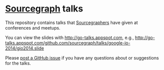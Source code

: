 # [Sourcegraph](https://sourcegraph.com) talks

This repository contains talks that [Sourcegraphers](https://sourcegraph.com) have given at conferences and meetups.

You can view the slides with http://go-talks.appspot.com, e.g.,
http://go-talks.appspot.com/github.com/sourcegraph/talks/google-io-2014/gio2014.slide

Please [post a GitHub issue](https://github.com/sourcegraph/talks/issues/new) if you have any questions about or suggestions for the talks.

